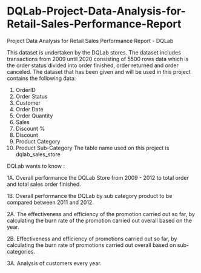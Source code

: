# DQLab-Project-Data-Analysis-for-Retail-Sales-Performance-Report
Project Data Analysis for Retail Sales Performance Report - DQLab 

This dataset is undertaken by the DQLab stores. The dataset  includes transactions from 2009 until 2020 consisting of 5500 rows data which is the order status divided into order finished, order returned and order canceled. 
The dataset that has been given and will be used in this project contains the following data:
  1. OrderID
  2. Order Status
  3. Customer
  4. Order Date
  5. Order Quantity
  6. Sales
  7. Discount %
  8. Discount
  9. Product Category
  10. Product Sub-Category
The table name used on this project is dqlab_sales_store

DQLab wants to know :

  1A. Overall performance the DQLab Store from 2009 - 2012 to total order and total sales order finished.
  
  1B. Overall performance the DQLab by sub category product to be compared between 2011 and 2012.
  
  2A. The effectiveness and efficiency of the promotion carried out so far, by calculating the burn rate of the promotion carried out overall based on the year.
  
  2B. Effectiveness and efficiency of promotions carried out so far, by calculating the burn rate of promotions carried out overall based on sub-categories.
  
  3A. Analysis of customers every year.
  

